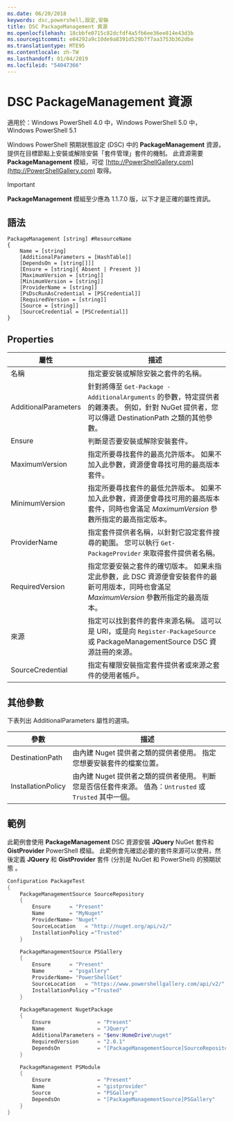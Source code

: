 ```yaml
---
ms.date: 06/20/2018
keywords: dsc,powershell,設定,安裝
title: DSC PackageManagement 資源
ms.openlocfilehash: 18cbbfe0715c82dcfdf4a5fb6ee36ee814e43d3b
ms.sourcegitcommit: e04292a9c10de9a8391d529b7f7aa3753b362dbe
ms.translationtype: MTE95
ms.contentlocale: zh-TW
ms.lasthandoff: 01/04/2019
ms.locfileid: "54047366"
---
```

# <a name="dsc-packagemanagement-resource"></a>DSC PackageManagement 資源

適用於：Windows PowerShell 4.0 中，Windows PowerShell 5.0 中，Windows PowerShell 5.1

Windows PowerShell 預期狀態設定 (DSC) 中的 **PackageManagement** 資源，提供在目標節點上安裝或解除安裝「套件管理」套件的機制。 此資源需要 **PackageManagement** 模組，可從 [http://PowerShellGallery.com](http://PowerShellGallery.com) 取得。

> [!IMPORTANT]
> **PackageManagement** 模組至少應為 1.1.7.0 版，以下才是正確的屬性資訊。

## <a name="syntax"></a>語法

```
PackageManagement [string] #ResourceName
{
    Name = [string]
    [AdditionalParameters = [HashTable]]
    [DependsOn = [string[]]]
    [Ensure = [string]{ Absent | Present }]
    [MaximumVersion = [string]]
    [MinimumVersion = [string]]
    [ProviderName = [string]]
    [PsDscRunAsCredential = [PSCredential]]
    [RequiredVersion = [string]]
    [Source = [string]]
    [SourceCredential = [PSCredential]]
}
```

## <a name="properties"></a>Properties

| 屬性 | 描述 |
| --- | --- |
| 名稱| 指定要安裝或解除安裝之套件的名稱。|
| AdditionalParameters| 針對將傳至 `Get-Package -AdditionalArguments` 的參數，特定提供者的雜湊表。 例如，針對 NuGet 提供者，您可以傳遞 DestinationPath 之類的其他參數。|
| Ensure| 判斷是否要安裝或解除安裝套件。|
| MaximumVersion|指定所要尋找套件的最高允許版本。 如果不加入此參數，資源便會尋找可用的最高版本套件。|
| MinimumVersion|指定所要尋找套件的最低允許版本。 如果不加入此參數，資源便會尋找可用的最高版本套件，同時也會滿足 _MaximumVersion_ 參數所指定的最高指定版本。|
| ProviderName| 指定套件提供者名稱，以針對它設定套件搜尋的範圍。 您可以執行 `Get-PackageProvider` 來取得套件提供者名稱。|
| RequiredVersion| 指定您要安裝之套件的確切版本。 如果未指定此參數，此 DSC 資源便會安裝套件的最新可用版本，同時也會滿足 _MaximumVersion_ 參數所指定的最高版本。|
| 來源| 指定可以找到套件的套件來源名稱。 這可以是 URI，或是向 `Register-PackageSource` 或 PackageManagementSource DSC 資源註冊的來源。|
| SourceCredential | 指定有權限安裝指定套件提供者或來源之套件的使用者帳戶。|

## <a name="additional-parameters"></a>其他參數

下表列出 AdditionalParameters 屬性的選項。

| 參數 | 描述 |
| --- | --- |
| DestinationPath| 由內建 Nuget 提供者之類的提供者使用。 指定您想要安裝套件的檔案位置。|
| InstallationPolicy| 由內建 Nuget 提供者之類的提供者使用。 判斷您是否信任套件來源。 值為：`Untrusted` 或 `Trusted` 其中一個。|

## <a name="example"></a>範例

此範例會使用 **PackageManagement** DSC 資源安裝 **JQuery** NuGet 套件和 **GistProvider** PowerShell 模組。 此範例會先確認必要的套件來源可以使用，然後定義 **JQuery** 和 **GistProvider** 套件 (分別是 NuGet 和 PowerShell) 的預期狀態 。

```powershell
Configuration PackageTest
{
    PackageManagementSource SourceRepository
    {
        Ensure      = "Present"
        Name        = "MyNuget"
        ProviderName= "Nuget"
        SourceLocation   = "http://nuget.org/api/v2/"
        InstallationPolicy ="Trusted"
    }

    PackageManagementSource PSGallery
    {
        Ensure      = "Present"
        Name        = "psgallery"
        ProviderName= "PowerShellGet"
        SourceLocation   = "https://www.powershellgallery.com/api/v2/"
        InstallationPolicy ="Trusted"
    }

    PackageManagement NugetPackage
    {
        Ensure               = "Present"
        Name                 = "JQuery"
        AdditionalParameters = "$env:HomeDrive\nuget"
        RequiredVersion      = "2.0.1"
        DependsOn            = "[PackageManagementSource]SourceRepository"
    }

    PackageManagement PSModule
    {
        Ensure               = "Present"
        Name                 = "gistprovider"
        Source               = "PSGallery"
        DependsOn            = "[PackageManagementSource]PSGallery"
    }
}
```